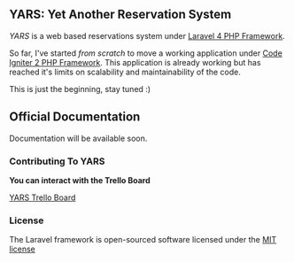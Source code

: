 ## YARS: Yet Another Reservation System

*YARS* is a web based reservations system under [Laravel 4 PHP Framework](http://github.com/laravel/framework).

So far, I've started *from scratch* to move a working application under [Code Igniter 2 PHP Framework](http://ellislab.com/codeigniter). This application is already working but has reached it's limits on scalability and maintainability of the code.

This is just the beginning, stay tuned :)

## Official Documentation

Documentation will be available soon.

### Contributing To YARS

**You can interact with the Trello Board**

[YARS Trello Board](https://trello.com/board/yars-yet-another-reservation-system/51ad53d426ed73393e0001f1)

### License

The Laravel framework is open-sourced software licensed under the [MIT license](http://opensource.org/licenses/MIT)
